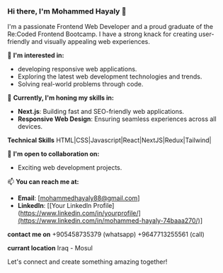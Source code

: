### Hi there, I'm Mohammed Hayaly 👋

I'm a passionate Frontend Web Developer and a proud graduate of the Re:Coded Frontend Bootcamp. I have a strong knack for creating user-friendly and visually appealing web experiences.

👀 **I'm interested in:**
- developing responsive web applications.
- Exploring the latest web development technologies and trends.
- Solving real-world problems through code.

🌱 **Currently, I'm honing my skills in:**
- **Next.js**: Building fast and SEO-friendly web applications.
- **Responsive Web Design**: Ensuring seamless experiences across all devices.


**Technical Skills**
 HTML|CSS|Javascript|React|NextJS|Redux|Tailwind|


💼 **I'm open to collaboration on:**
- Exciting web development projects.

📫 **You can reach me at:**
- **Email**: [mohammedhayaly88@gmail.com]
- **LinkedIn**: [[Your LinkedIn Profile](https://www.linkedin.com/in/yourprofile/](https://www.linkedin.com/in/mohammed-hayaly-74baaa270/)]


**contact me on**
+905458735379 (whatsapp) 
+9647713255561 (call)


**currant location**
Iraq - Mosul






Let's connect and create something amazing together!

<!---
mohammedhayaly/mohammedhayaly is a ✨ special ✨ repository because its `README.md` (this file) appears on your GitHub profile.
You can click the Preview link to take a look at your changes. 
--->

